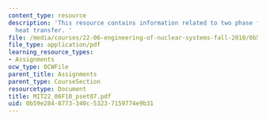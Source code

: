 ```yaml
---
content_type: resource
description: 'This resource contains information related to two phase flow and boiling
  heat transfer. '
file: /media/courses/22-06-engineering-of-nuclear-systems-fall-2010/0b59e2848773340c53237159774e9b31_MIT22_06F10_pset07.pdf
file_type: application/pdf
learning_resource_types:
- Assignments
ocw_type: OCWFile
parent_title: Assignments
parent_type: CourseSection
resourcetype: Document
title: MIT22_06F10_pset07.pdf
uid: 0b59e284-8773-340c-5323-7159774e9b31
---
```

